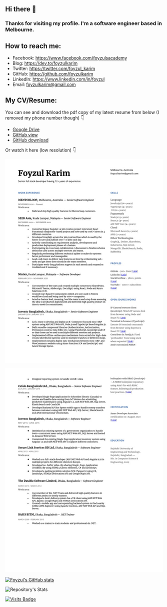 ## Hi there 👋
### Thanks for visiting my profile. I'm a software engineer based in Melbourne.

## How to reach me:
- Facebook: https://www.facebook.com/foyzulsacademy
- Blog: https://dev.to/foyzulkarim
- Twitter: https://twitter.com/foyzul_karim
- GitHub: https://github.com/foyzulkarim
- LinkedIn: https://www.linkedin.com/in/foyzul
- Email: foyzulkarim@gmail.com

## My CV/Resume:

You can see and download the pdf copy of my latest resume from below (I removed my phone number though) 👇

- [Google Drive](https://drive.google.com/file/d/16J-NpmX1Z3vLbUs9RSudjTmNx8YNQYdt/view?usp=sharing)
- [GitHub view](https://github.com/foyzulkarim/foyzulkarim/blob/master/Resume-Foyzul-Karim.pdf)
- [GitHub download](https://raw.githubusercontent.com/foyzulkarim/foyzulkarim/master/Resume-Foyzul-Karim.pdf)

Or watch it here (low resolution) 👇


![Page1](cv-page-1.jpg)


![Page2](cv-page-2.jpg)


[![Foyzul's GitHub stats](https://github-readme-stats.vercel.app/api?username=foyzulkarim)](https://github.com/foyzulkarim/github-readme-stats)

![Repository's Stats](https://github-readme-stats.vercel.app/api/top-langs/?username=foyzulkarim&theme=blue-green)


[![Visits Badge](https://badges.pufler.dev/visits/foyzulkarim/foyzulkarim)](https://github.com/foyzulkarim)
<!--
**foyzulkarim/foyzulkarim** is a ✨ _special_ ✨ repository because its `README.md` (this file) appears on your GitHub profile.

Here are some ideas to get you started:

- 🔭 I’m currently working on ...
- 🌱 I’m currently learning ...
- 👯 I’m looking to collaborate on ...
- 🤔 I’m looking for help with ...
- 💬 Ask me about ...
- 📫 How to reach me: ...
- 😄 Pronouns: ...
- ⚡ Fun fact: ...
-->
